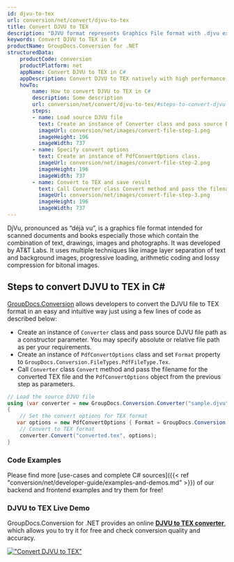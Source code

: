 ```yaml
---
id: djvu-to-tex
url: conversion/net/convert/djvu-to-tex
title: Convert DJVU to TEX
description: "DJVU format represents Graphics File format with .djvu extension. Learn how to convert DJVU to TEX file programmatically in C# language using GroupDocs.Conversion for .NET library."
keywords: Convert DJVU to TEX in C#
productName: GroupDocs.Conversion for .NET
structuredData:
    productCode: conversion
    productPlatform: net
    appName: Convert DJVU to TEX in C#
    appDescription: Convert DJVU to TEX natively with high performance using C# language and server side GroupDocs.Conversion for .NET APIs, without the use of any software like Microsoft or Open Office.
    howTo:
        name: How to convert DJVU to TEX in C# 
        description: Some description
        url: conversion/net/convert/djvu-to-tex/#steps-to-convert-djvu-to-tex-in-c
        steps:
        - name: Load source DJVU file 
          text: Create an instance of Converter class and pass source DJVU file path as a constructor parameter. You may specify absolute or relative file path as per your requirements. 
          imageUrl: conversion/net/images/convert-file-step-1.png
          imageHeight: 196
          imageWidth: 737
        - name: Specify convert options 
          text: Create an instance of PdfConvertOptions class.
          imageUrl: conversion/net/images/convert-file-step-2.png
          imageHeight: 196
          imageWidth: 737
        - name: Convert to TEX and save result 
          text: Call Converter class Convert method and pass the filename for the converted HTML file and the PdfConvertOptions object from the previous step as parameters.
          imageUrl: conversion/net/images/convert-file-step-3.png
          imageHeight: 196
          imageWidth: 737
---
```


DjVu, pronounced as “déjà vu”, is a graphics file format intended for scanned documents and books especially those which contain the combination of text, drawings, images and photographs. It was developed by AT&T Labs. It uses multiple techniques like image layer separation of text and background images, progressive loading, arithmetic coding and lossy compression for bitonal images.

## Steps to convert DJVU to TEX in C#

[GroupDocs.Conversion](https://products.groupdocs.com/conversion/net) allows developers to convert the DJVU file to TEX format in an easy and intuitive way just using a few lines of code as described below:

* Create an instance of `Converter` class and pass source DJVU file path as a constructor parameter. You may specify absolute or relative file path as per your requirements. 
* Create an instance of `PdfConvertOptions` class and set `Format` property to `GroupDocs.Conversion.FileTypes.PdfFileType.Tex`.
* Call `Converter` class `Convert` method and pass the filename for the converted TEX file and the `PdfConvertOptions` object from the previous step as parameters.

```csharp
// Load the source DJVU file
using (var converter = new GroupDocs.Conversion.Converter("sample.djvu"))
{
    // Set the convert options for TEX format
   var options = new PdfConvertOptions { Format = GroupDocs.Conversion.FileTypes.PdfFileType.Tex };
    // Convert to TEX format
    converter.Convert("converted.tex", options);
}
```

### Code Examples

Please find more [use-cases and complete C# sources]({{< ref "conversion/net/developer-guide/examples-and-demos.md" >}}) of our backend and frontend examples and try them for free!

### DJVU to TEX Live Demo

GroupDocs.Conversion for .NET provides an online [**DJVU to TEX converter**](https://products.groupdocs.app/conversion/djvu-to-tex), which allows you to try it for free and check conversion quality and accuracy.

[!["Convert DJVU to TEX"](conversion/net/images/convert-to-tex/convert-djvu-to-tex.png)](https://products.groupdocs.app/conversion/djvu-to-tex)